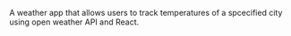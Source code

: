 A weather app that allows users to track temperatures of a spcecified city using open weather API and React. 

